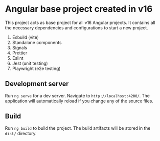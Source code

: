 # Angular base project created in v16

This project acts as base project for all v16 Angular projects. It contains all the necessary dependencies and
configurations to start a new project.

1. Esbuild (vite)
2. Standalone components
3. Signals
4. Prettier
5. Eslint
6. Jest (unit testing)
7. Playwright (e2e testing)

## Development server

Run `ng serve` for a dev server. Navigate to `http://localhost:4200/`. The application will automatically reload if you
change any of the source files.

## Build

Run `ng build` to build the project. The build artifacts will be stored in the `dist/` directory.

